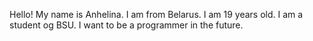 Hello! 
My name is Anhelina.
I am from Belarus.
I am 19 years old.
I am a student og BSU.
I want to be a programmer in the future.